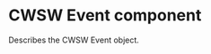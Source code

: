 <!-- @page cwsw_arch_test Unit Test: Overview: Architecture (Integration Project) -->

# CWSW Event component

Describes the CWSW Event object.
